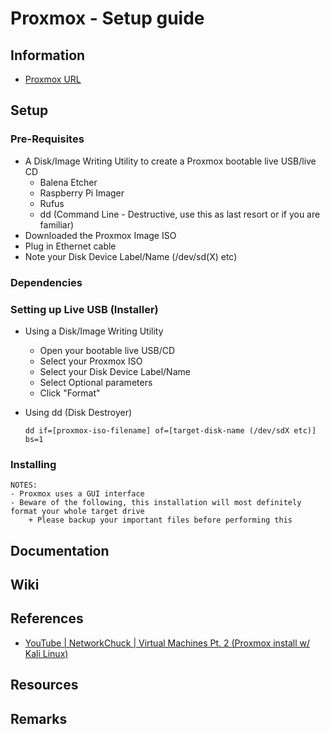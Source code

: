 # Proxmox - Setup guide

## Information
+ [Proxmox URL](https://www.proxmox.com/en/downloads)

## Setup

### Pre-Requisites
- A Disk/Image Writing Utility to create a Proxmox bootable live USB/live CD
    + Balena Etcher
    + Raspberry Pi Imager
    + Rufus
    + dd (Command Line - Destructive, use this as last resort or if you are familiar)
- Downloaded the Proxmox Image ISO
- Plug in Ethernet cable
- Note your Disk Device Label/Name (/dev/sd(X) etc)

### Dependencies

### Setting up Live USB (Installer)
- Using a Disk/Image Writing Utility
    - Open your bootable live USB/CD
	- Select your Proxmox ISO
	- Select your Disk Device Label/Name
	- Select Optional parameters
	- Click "Format"

- Using dd (Disk Destroyer)
    ```console
    dd if=[proxmox-iso-filename] of=[target-disk-name (/dev/sdX etc)] bs=1
    ```

### Installing
```
NOTES:
- Proxmox uses a GUI interface
- Beware of the following, this installation will most definitely format your whole target drive
    + Please backup your important files before performing this
```


## Documentation

## Wiki

## References
+ [YouTube | NetworkChuck | Virtual Machines Pt. 2 (Proxmox install w/ Kali Linux)](https://www.youtube.com/watch?v=_u8qTN3cCnQ)

## Resources

## Remarks